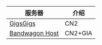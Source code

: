| 服务器                                               | 介绍      |
|---------------------------------------------------|---------|
| [GigsGigs](https://clientarea.gigsgigscloud.com/) | CN2     |
| [Bandwagon Host](https://bandwagonhost.com/)      | CN2+GIA |